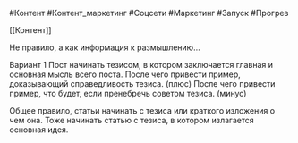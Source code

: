 #Контент #Контент_маркетинг  #Соцсети #Маркетинг #Запуск #Прогрев 

[[Контент]]

Не правило, а как информация к размышлению...

Вариант 1
Пост начинать тезисом, в котором заключается главная и основная мысль всего поста.
После чего привести пример, доказывающий справедливость тезиса. (плюс)
После чего привести пример, что будет, если пренебречь советом тезиса. (минус)

Общее правило, статьи начинать с тезиса или краткого изложения о чем она.
Тоже начинать статью с тезиса, в котором излагается основная идея.

